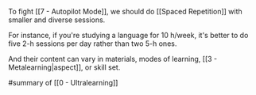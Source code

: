 To fight [[7 - Autopilot Mode]], we should do [[Spaced Repetition]] with smaller and diverse sessions.

For instance, if you're studying a language for 10 h/week, it's better to do five 2-h sessions per day rather than two 5-h ones.

And their content can vary in materials, modes of learning, [[3 - Metalearning|aspect]], or skill set.

#summary of [[0 - Ultralearning]]

